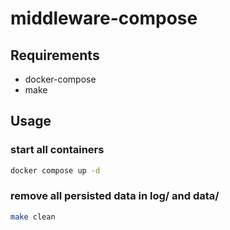 # middleware-compose

## Requirements
- docker-compose
- make

## Usage

### start all containers

```sh
docker compose up -d
```

### remove all persisted data in log/ and data/

```sh
make clean
```
